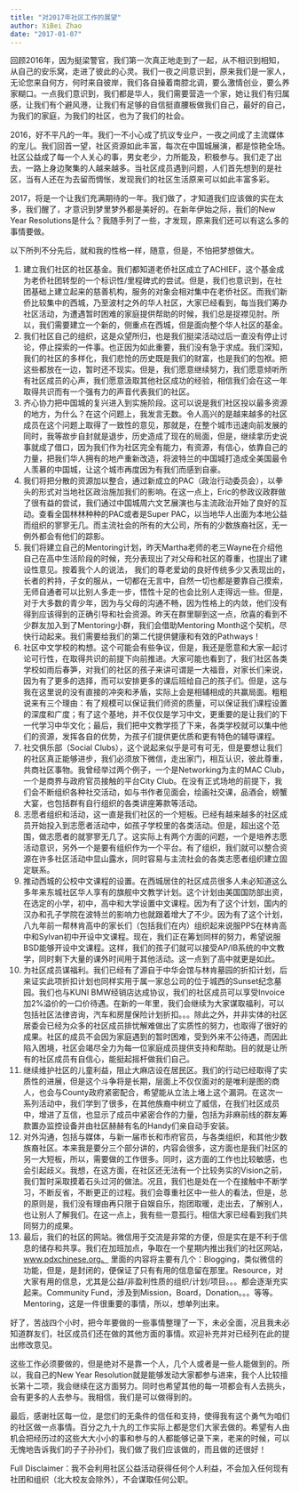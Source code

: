 ```yaml
---
title: "对2017年社区工作的展望"
author: XiBei Zhao
date: "2017-01-07"
---
```


回顾2016年，因为挺梁警官，我们第一次真正地走到了一起，从不相识到相知，从自己的安乐窝，走进了彼此的心灵。我们一夜之间意识到，原来我们是一家人，无论您来自何方，何时来自彼岸，我们各自操着南腔北调，要么激情创业，要么养家糊口。一点我们意识到，我们都是华人，我们需要营造一个家，她让我们有归属感，让我们有个避风港，让我们有足够的自信挺直腰板做我们自己，最好的自己，为我们的家庭，为我们的社区，也为了我们的社会。

2016，好不平凡的一年。我们一不小心成了抗议专业户，一夜之间成了主流媒体的宠儿。我们回首一望，社区资源如此丰富，每次在中国城展演，都是惊艳全场。社区公益成了每一个人关心的事，男女老少，力所能及，积极参与。我们走了出去，一路上身边聚集的人越来越多。当社区成员遇到问题，人们首先想到的是社区，当有人还在为去留而惆怅，发现我们的社区生活原来可以如此丰富多彩。

2017，将是一个让我们充满期待的一年。我们做了，才知道我们应该做的实在太多，我们醒了，才意识到梦里梦外都是美好的。在新年伊始之际，我们的New Year Resolutions是什么？我随手列了一些，才发现，原来我们还可以有这么多的事情要做。

以下所列不分先后，就和我的性格一样，随意，但是，不怕把梦想做大。

1. 建立我们社区的社区基金。我们都知道老侨社区成立了ACHIEF，这个基金成为老侨社团转型的一个标识性/里程碑式的尝试。但是，我们也意识到，在社团基础上建立起来的慈善机构，服务的对象会相对集中在老侨社区。而我们新侨比较集中的西城，乃至波村之外的华人社区，大家已经看到，每当我们筹办社区活动，为遭遇暂时困难的家庭提供帮助的时候，我们总是捉襟见肘。所以，我们需要建立一个新的，侧重点在西城，但是面向整个华人社区的基金。
2. 我们社区自己的组织，这是众望所归，也是我们挺梁活动过后一直没有停止讨论，停止探索的一件事。也正因为如此重要，我们没有急于求成。我们深知，我们的社区的多样化，我们悲怆的历史既是我们的财富，也是我们的包袱。把这些都放在一边，暂时还不现实。但是，我们愿意继续努力，我们愿意倾听所有社区成员的心声，我们愿意汲取其他社区成功的经验，相信我们会在这一年取得共识而有一个强有力的声音代表我们的社区。
3. 齐心协力把中国城的复兴进入到实施阶段。这可以说是我们社区投以最多资源的地方，为什么？在这个问题上，我发言无数。令人高兴的是越来越多的社区成员在这个问题上取得了一致性的意见，那就是，在整个城市迅速向前发展的同时，我等故步自封就是退步，历史造成了现在的局面，但是，继续拿历史说事就成了借口，因为我们作为社区完全有能力，有资源，有信心，依靠自己的力量，把我们华人拥有的地产重新改造，将波特兰的中国城打造成全美国最令人羡慕的中国城，让这个城市再度因为有我们而感到自豪。
4. 我们将把分散的资源加以整合，通过新成立的PAC（政治行动委员会），以拳头的形式对当地社区政治施加我们的影响。在这一点上，Eric的参政议政群做了很有益的尝试，我们通过中国城周六文艺展演也与主流政治开始了良好的互动。查看全国林林种种的PAC或者是Super PAC，以当地华人出面为本地公益而组织的寥寥无几。而主流社会的所有的大公司，所有的少数族裔社区，无一例外都会有他们的踪影。
5. 我们将建立自己的Mentoring计划，昨天Martha老师的老三Wayne在介绍他自己在高中生活阶段的时候，充分表现出了对父母和社区的尊重，也提出了建设性意见。按着我个人的说法， 我们的尊老爱幼的良好传统多少又表现出的，长者的矜持，子女的服从，一切都在无言中，自然一切也都是要靠自己摸索，无师自通者可以比别人多走一步，悟性十足的也会比别人走得远一些。但是，对于大多数的青少年，因为与父母的沟通不畅，因为性格上的内敛，他们没有得到应该得到的正确引导和社会资源。昨天在群里聊到这一点，欣喜的看到不少群友加入到了Mentoring小群，我们会借助Mentoring Month这个契机，尽快行动起来。我们需要给我们的第二代提供健康和有效的Pathways！
6. 社区中文学校的构想。这个可能会有些争议，但是，我还是愿意和大家一起讨论可行性，在取得共识的前提下向前推进。大家可能也看到了，我们社区各类学校如雨后春笋，对我们的社区的孩子来讲可谓是一大福音，对家长们来说，因为有了更多的选择，而可以安排更多的课后班给自己的孩子们。但是，这与我在这里说的没有直接的冲突和矛盾，实际上会是相辅相成的共赢局面。粗粗说来有三个理由：有了规模可以保证我们师资的质量，可以保证我们课程设置的深度和广度；有了这个基地，并不仅仅是学习中文，更重要的是让我们的下一代学习中华文化；最后，我们把中文教学揽了下来，各类学校就可以集中他们的资源，发挥各自的优势，为孩子们提供更优质和更有特色的辅导课程。
7. 社交俱乐部（Social Clubs），这个说起来似乎是可有可无，但是要想让我们的社区真正能够进步，我们必须放下微信，走出家门，相互认识，彼此尊重，共商社区事物。我曾经举过两个例子，一个是Networking为主的MAC Club，一个是商界与政府官员接触的平台City Club。在没有正式场地的前提下，我们会不断组织各种社交活动，如与书作者见面会，绘画社交课，品酒会，螃蟹大宴，也包括群有自行组织的各类讲座筹款等活动。
8. 志愿者组织和活动，这一直是我们社区的一个短板。已经有越来越多的社区成员开始投入到志愿者活动中，如孩子学校里的各类活动。但是，超出这个范围，做志愿者的就寥寥无几了。这实际上有两个方面的问题，一个是培养志愿活动意识，另外一个是要有组织作为一个平台。有了组织，我们就可以整合资源在许多社区活动中显山露水，同时容易与主流社会的各类志愿者组织建立固定联系。
9. 推动西城的公校中文课程的设置。在西城居住的社区成员很多人未必知道这么多年来东城社区华人享有的旗舰中文教学计划。这个计划由美国国防部出资，在选定的小学，初中，高中和大学设置中文课程。因为有了这个计划，国内的汉办和孔子学院在波特兰的影响力也就跟着增大了不少。因为有了这个计划，八九年前一帮林肯高中的家长们（包括我们在内）组织起来说服PPS在林肯高中和Sylvan初中开设中文课程。现在，我们正在筹划同样的努力，希望说服BSD能够开设中文课程。这样，我们的孩子们就可以接受AP/IB系统的中文教学，同时剩下大量的课外时间用于其他活动。这一点到了高中就更是如此。
10. 为社区成员谋福利。我们已经有了源自于中华会馆与林肯墓园的折扣计划，后来证实此项折扣计划也同样实用于属一家总公司的位于城西的Sunset纪念墓园。我们也与KUNI BMW经销店达成协议，我们的社区成员可以享受Invoice加2%溢价的一口价待遇。在新的一年里，我们会继续为大家谋取福利，可以包括社区法律咨询，汽车和房屋保险计划折扣。。。除此之外，并非实体的社区居委会已经为众多的社区成员排忧解难做出了实质性的努力，也取得了很好的成果。社区的成员不会因为家庭遇到的暂时困难，受到外来不公待遇，而因此陷入困境，社区会竭尽全力为每一位家庭成员提供支持和帮助。目的就是让所有的社区成员有自信心，能挺起摇杆做我们自己。
11. 继续维护社区的儿童利益，阻止大麻店设在居民区。我们的行动已经取得了实质性的进展，但是这个斗争将是长期，层面上不仅仅面对的是唯利是图的商人，也会与County政府紧密配合，希望能从立法上堵上这个漏洞。在这次一系列活动中，我们学到了很多，在其他族裔中树立了威信，在我们社区成员中，增进了互信，也显示了成员中紧密合作的力量，包括为非麻前线的群友筹款置办监控设备并由社区赫赫有名的Handy们亲自动手安装。
12. 对外沟通，包括与媒体，与新一届市长和市府官员，与各类组织，和其他少数族裔社区。本来我是要分三个部分讲的，内容会很多，这方面也是我们社区的另一大短板，所以，需要做的工作很多。同时，这方面的工作也比较敏感，也会引起歧义。我想，在这方面，在社区还无法有一个比较务实的Vision之前，我们暂时采取摸着石头过河的做法。况且，我们也是处在一个在接触中不断学习，不断反省，不断更正的过程。我们会尊重社区中一些人的看法，但是，总的原则是，我们没有理由再只限于自娱自乐，抱团取暖，走出去，了解别人，也让别人了解我们。在这一点上，我有些一意孤行。相信大家已经看到我们共同努力的成果。
13. 最后，我们的社区的网站。微信用于交流是非常的方便，但是实在是不利于信息的储存和共享。我们在加班加点，争取在一个星期内推出我们的社区网站，www.pdxchinese.org。 里面的内容将主要有几个：Blogging，类似微信的功能，但是，是封闭的，便保证了只有有用的信息留在那里。Resource，对大家有用的信息，尤其是公益/非盈利性质的组织/计划/项目。。。都会逐渐充实起来。Community Fund，涉及到Mission，Board，Donation。。。等等。Mentoring，这是一件很重要的事情，所以，想单列出来。

好了，苦战四个小时，把今年要做的一些事情整理了一下，未必全面，况且我未必知道群友们，社区成员们还在做的其他方面的事情。欢迎补充并对已经列在此的提出修改意见。

这些工作必须要做的，但是绝对不是靠一个人，几个人或者是一些人能做到的。所以，我自己的New Year Resolution就是能够发动大家都参与进来，我个人比较擅长第十二项，我会继续在这方面努力。同时也希望其他的每一项都会有人去挑头，会有更多的人去参与。我相信，我们是可以做得到的。

最后，感谢社区每一位，是您们的无条件的信任和支持，使得我有这个勇气为咱们的社区做一点事情。百分之九十九的工作实际上都是您们大家去做的。希望有人由机会把经历过的这些大大小小的事和参与的人都能够记录下来，老来的时候，可以无愧地告诉我们的子子孙孙们，我们做了我们应该做的，而且做的还很好！

Full Disclaimer：我不会利用社区公益活动获得任何个人利益，不会加入任何现有社团和组织（北大校友会除外），不会谋取任何公职。
